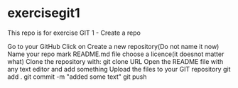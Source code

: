 # exercisegit1
This repo is for exercise GIT 1 - Create a repo


Go to your GitHub 
Click on Create a new repository(Do not name it now)
Name your repo
mark README.md file
choose a licence(it doesnot matter what)
Clone the repository with: git clone URL
Open the README file with any text editor and add something
Upload the files to your GIT repository
git add .
git commit -m "added some text"
git push

